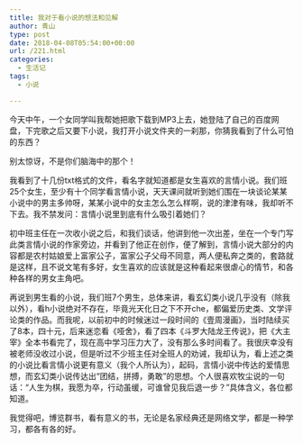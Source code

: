 ```yaml
---
title: 我对于看小说的想法和见解
author: 青山
type: post
date: 2018-04-08T05:54:00+00:00
url: /221.html
categories:
  - 生活记
tags:
  - 小说

---
```

今天中午，一个女同学叫我帮她把歌下载到MP3上去，她登陆了自己的百度网盘，下完歌之后又要下小说，我打开小说文件夹的一刹那，你猜我看到了什么可怕的东西？

别太惊讶，不是你们脑海中的那个！

我看到了十几份txt格式的文件，看名字就知道都是女生喜欢的言情小说。我们班25个女生，至少有十个同学看言情小说，天天课间就听到她们围在一块谈论某某小说中的男主多帅呀，某某小说中的女主怎么怎么样啊，说的津津有味，我却听不下去。我不禁发问：言情小说里到底有什么吸引着她们？

初中班主任在一次收小说之后，和我们谈话，他讲到他一次出差，坐在一个专门写此类言情小说的作家旁边，并看到了他正在创作，便了解到，言情小说大部分的内容都是农村姑娘爱上富家公子，富家公子父母不同意，两人便私奔之类的，套路就是这样，且不说文笔有多好，女生喜欢的应该就是这种看起来很虐心的情节，和各种各样的男女主角吧。

再说到男生看的小说，我们班7个男生，总体来讲，看玄幻类小说几乎没有（除我以外），看h小说绝对不存在，毕竟光天化日之下不开che，都偏爱历史类、文学评论类的作品。而我呢，以前初中的时候迷过一段时间的《壹周漫画》，当时陆续买了8本，四十元，后来迷恋看《哑舍》，看了四本《斗罗大陆龙王传说》，把《大主宰》全本书看完了，现在高中学习压力大了，没有那么多时间看了。我很庆幸没有被老师没收过小说，但是听过不少班主任对全班人的劝诫，我却认为，看上述之类的小说比看言情小说更有意义（我个人所认为），起码，言情小说中传达的爱情思想，而玄幻类小说传达出“团结，拼搏，勇敢”的思想。个人很喜欢牧尘说的一句话：“人生为棋，我愿为卒，行动虽缓，可谁曾见我后退一步？”具体含义，各位都知道。

我觉得吧，博览群书，看有意义的书，无论是名家经典还是网络文学，都是一种学习，都各有各的好。